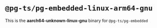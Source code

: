 # `@pg-ts/pg-embedded-linux-arm64-gnu`

This is the **aarch64-unknown-linux-gnu** binary for `@pg-ts/pg-embedded`
